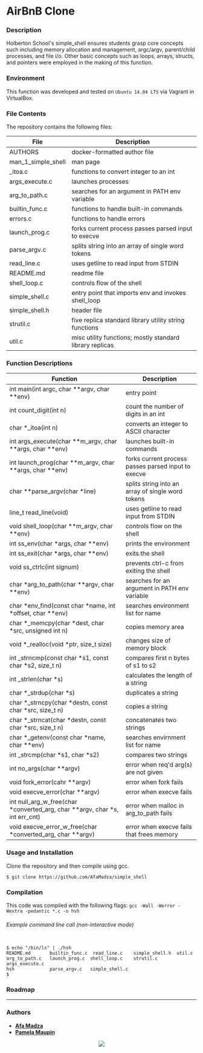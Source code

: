 # AirBnB Clone
### Description
Holberton School's simple_shell ensures students grasp core concepts such including memory allocation and management, argc/argv, parent/child processes, and file i/o. Other basic concepts such as loops, arrays, structs, and pointers were employed in the making of this function.

### Environment
This function was developed and tested on `Ubuntu 14.04 LTS` via Vagrant in VirtualBox.

### File Contents
The repository contains the following files:

   **File**   |   **Description**
   -------------- | ---------------------
   AUTHORS | docker-formatted author file
   man_1_simple_shell | man page
   _itoa.c | functions to convert integer to an int
   args_execute.c | launches processes
   arg_to_path.c | searches for an argument in PATH env variable
   builtin_func.c | functions to handle built-in commands
   errors.c | functions to handle errors
   launch_prog.c | forks current process passes parsed input to execve
   parse_argv.c | splits string into an array of single word tokens
   read_line.c | uses getline to read input from STDIN
   README.md | readme file
   shell_loop.c | controls flow of the shell
   simple_shell.c | entry point that imports env and invokes shell_loop
   simple_shell.h | header file
   strutil.c | five replica standard library utility string functions
   util.c | misc utility functions; mostly standard library replicas

### Function Descriptions

 **Function** | **Description**
 -------------- | -----------------
 int main(int argc, char **argv, char **env) | entry point
 int count_digit(int n) | count the number of digits in an int
 char *_itoa(int n) | converts an integer to ASCII character
 int args_execute(char **m_argv, char **args, char **env) |  launches built-in commands
 int launch_prog(char **m_argv, char **args, char **env) | forks current process passes parsed input to execve
 char **parse_argv(char *line) | splits string into an array of single word tokens
 line_t read_line(void) | uses getline to read input from STDIN
 void shell_loop(char **m_argv, char **env) | controls flow on the shell
 int ss_env(char *args, char **env) | prints the environment
 int ss_exit(char *args, char **env) | exits the shell
 void ss_ctrlc(int signum) | prevents ctrl-c from exiting the shell
 char *arg_to_path(char **argv, char **env) | searches for an argument in PATH env variable
 char *env_find(const char *name, int *offset, char **env) | searches environment list for name
 char *_memcpy(char *dest, char *src, unsigned int n) | copies memory area
 void *_realloc(void *ptr, size_t size) | changes size of memory block
 int _strncmp(const char *s1, const char *s2, size_t n) | compares first n bytes of s1 to s2
 int _strlen(char *s) | calculates the length of a string
 char *_strdup(char *s) | duplicates a string
 char *_strncpy(char *destn, const char *src, size_t n) | copies a string
 char *_strncat(char *destn, const char *src, size_t n) | concatenates two strings
 char *_getenv(const char *name, char **env) | searches envirnment list for name
 int _strcmp(char *s1, char *s2) | compares two strings
 int no_args(char **argv) | error when req'd arg(s) are not given
 void fork_error(cahr **argv) | error when fork fails
 void execve_error(char **argv) | error when execve fails
 int null_arg_w_free(char *converted_arg, char **argv, char *s, int err_cnt) | error when malloc in arg_to_path fails
 void execve_error_w_free(char *converted_arg, char **argv) | error when execve fails that frees memory

### Usage and Installation
Clone the repository and then compile using gcc.
```
$ git clone https://github.com/AfaMadza/simple_shell
```
### Compilation

This code was compiled with the following flags:
` gcc -Wall -Werror -Wextra -pedantic *.c -o hsh `

###### Example command line call (non-interactive mode)

```

$ echo "/bin/ls" | ./hsh
README.md       builtin_func.c  read_line.c    simple_shell.h  util.c
arg_to_path.c   launch_prog.c  shell_loop.c    strutil.c       args_execute.c
hsh             parse_argv.c   simple_shell.c
$

```

###  Roadmap

---

### Authors

* [**Afa Madza**](https://github.com/AfaMadza)
* [**Pamela Maupin**](https://github.com/maupinpamela)

<p align="center">
<a href="https://www.holbertonschool.com"><img src="https://intranet.hbtn.io/assets/holberton-logo-simplified-d4e8a1e8bf5ad93c8c3ce32895b4b53749b477b7ba7342d7f064e6883bcd3be2.png"></a>
</p>